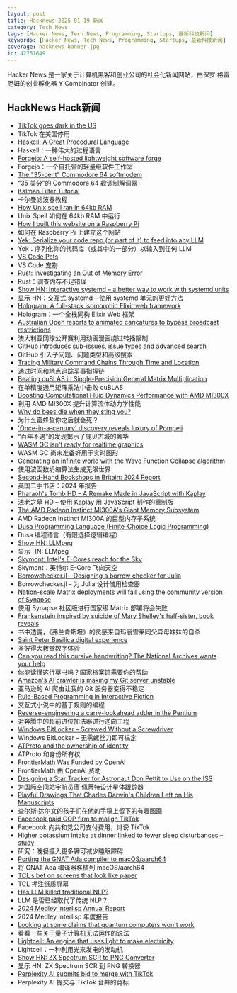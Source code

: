 ```yaml
---
layout: post
title: Hacknews 2025-01-19 新闻
category: Tech News
tags: [Hacker News, Tech News, Programming, Startups, 最新科技新闻]
keywords: [Hacker News, Tech News, Programming, Startups, 最新科技新闻]
coverage: hacknews-banner.jpg
id: 42751649
---
```


Hacker News 是一家关于计算机黑客和创业公司的社会化新闻网站，由保罗·格雷厄姆的创业孵化器 Y Combinator 创建。

## HackNews Hack新闻

- [TikTok goes dark in the US](https://techcrunch.com/2025/01/18/tiktok-goes-dark-in-the-u-s/)
- TikTok 在美国停用
- [Haskell: A Great Procedural Language](https://entropicthoughts.com/haskell-procedural-programming)
- Haskell：一种伟大的过程语言
- [Forgejo: A self-hosted lightweight software forge](https://forgejo.org/)
- Forgejo：一个自托管的轻量级软件工作室
- [The "35-cent" Commodore 64 softmodem](http://oldvcr.blogspot.com/2025/01/the-35-cent-commodore-64-softmodem.html)
- “35 美分”的 Commodore 64 软调制解调器
- [Kalman Filter Tutorial](https://www.kalmanfilter.net/default.aspx)
- 卡尔曼滤波器教程
- [How Unix spell ran in 64kb RAM](https://blog.codingconfessions.com/p/how-unix-spell-ran-in-64kb-ram)
- Unix Spell 如何在 64kb RAM 中运行
- [How I built this website on a Raspberry Pi](https://mirawelner.com/posts/website_howto.html)
- 如何在 Raspberry Pi 上建立这个网站
- [Yek: Serialize your code repo (or part of it) to feed into any LLM](https://github.com/bodo-run/yek)
- Yek：序列化你的代码库（或其中的一部分）以输入到任何 LLM
- [VS Code Pets](https://github.com/tonybaloney/vscode-pets)
- VS Code 宠物
- [Rust: Investigating an Out of Memory Error](https://www.qovery.com/blog/rust-investigating-a-strange-out-of-memory-error/)
- Rust：调查内存不足错误
- [Show HN: Interactive systemd – a better way to work with systemd units](https://isd-project.github.io/isd/)
- 显示 HN：交互式 systemd – 使用 systemd 单元的更好方法
- [Hologram: A full-stack isomorphic Elixir web framework](https://hologram.page/)
- Hologram：一个全栈同构 Elixir Web 框架
- [Australian Open resorts to animated caricatures to bypass broadcast restrictions](https://www.crikey.com.au/2025/01/16/australian-open-animated-cartoon-caricatures-broadcast-restrictions/)
- 澳大利亚网球公开赛利用动画漫画绕过转播限制
- [GitHub introduces sub-issues, issue types and advanced search](https://github.blog/changelog/2025-01-13-evolving-github-issues-public-preview/)
- GitHub 引入子问题、问题类型和高级搜索
- [Tracing Military Command Chains Through Time and Location](https://www.dot.studio/en/notes/case-study-under-whose-command/)
- 通过时间和地点追踪军事指挥链
- [Beating cuBLAS in Single-Precision General Matrix Multiplication](https://salykova.github.io/sgemm-gpu)
- 在单精度通用矩阵乘法中击败 cuBLAS
- [Boosting Computational Fluid Dynamics Performance with AMD MI300X](https://rocm.blogs.amd.com/ecosystems-and-partners/ansys-fluent-performance/README.html)
- 利用 AMD MI300X 提升计算流体动力学性能
- [Why do bees die when they sting you?](https://www.subanima.org/bees/)
- 为什么蜜蜂蜇你之后就会死？
- ['Once-in-a-century' discovery reveals luxury of Pompeii](https://www.bbc.com/news/articles/c15zgvnvk4do)
- “百年不遇”的发现揭示了庞贝古城的奢华
- [WASM GC isn't ready for realtime graphics](https://dthompson.us/posts/wasm-gc-isnt-ready-for-realtime-graphics.html)
- WASM GC 尚未准备好用于实时图形
- [Generating an infinite world with the Wave Function Collapse algorithm](https://marian42.de/article/infinite-wfc/)
- 使用波函数坍缩算法生成无限世界
- [Second-Hand Bookshops in Britain: 2024 Report](http://wormwoodiana.blogspot.com/2024/12/second-hand-bookshops-in-britain-2024.html)
- 英国二手书店：2024 年报告
- [Pharaoh's Tomb HD – A Remake Made in JavaScript with Kaplay](https://pt-hd.iocaihost.me/)
- 法老之墓 HD – 使用 Kaplay 用 Ja​​vaScript 制作的重制版
- [The AMD Radeon Instinct MI300A's Giant Memory Subsystem](https://chipsandcheese.com/p/inside-the-amd-radeon-instinct-mi300as)
- AMD Radeon Instinct MI300A 的巨型内存子系统
- [Dusa Programming Language (Finite-Choice Logic Programming)](https://dusa.rocks/docs/)
- Dusa 编程语言（有限选择逻辑编程）
- [Show HN: LLMpeg](https://github.com/jjcm/llmpeg)
- 显示 HN: LLMpeg
- [Skymont: Intel's E-Cores reach for the Sky](https://chipsandcheese.com/p/skymont-intels-e-cores-reach-for-the-sky)
- Skymont：英特尔 E-Core 飞向天空
- [Borrowchecker.jl – Designing a borrow checker for Julia](https://github.com/MilesCranmer/BorrowChecker.jl)
- Borrowchecker.jl – 为 Julia 设计借用检查器
- [Nation-scale Matrix deployments will fail using the community version of Synapse](https://mastodon.matrix.org/@element/113842786942364269)
- 使用 Synapse 社区版进行国家级 Matrix 部署将会失败
- [Frankenstein inspired by suicide of Mary Shelley's half-sister, book reveals](https://www.theguardian.com/books/2025/jan/19/frankenstein-inspired-by-suicide-of-mary-shelley-half-sister-fanny-imlay-book-reveals)
- 书中透露，《弗兰肯斯坦》的灵感来自玛丽雪莱同父异母妹妹的自杀
- [Saint Peter Basilica digital experience](https://virtual.basilicasanpietro.va/en)
- 圣彼得大教堂数字体验
- [Can you read this cursive handwriting? The National Archives wants your help](https://www.smithsonianmag.com/smart-news/can-you-read-this-cursive-handwriting-the-national-archives-wants-your-help-180985833/)
- 你能读懂这行草书吗？国家档案馆需要你的帮助
- [Amazon's AI crawler is making my Git server unstable](https://xeiaso.net/notes/2025/amazon-crawler/)
- 亚马逊的 AI 爬虫让我的 Git 服务器变得不稳定
- [Rule-Based Programming in Interactive Fiction](https://eblong.com/zarf/essays/rule-based-if/index.html)
- 交互式小说中的基于规则的编程
- [Reverse-engineering a carry-lookahead adder in the Pentium](https://www.righto.com/2025/01/pentium-carry-lookahead-reverse-engineered.html)
- 对奔腾中的超前进位加法器进行逆向工程
- [Windows BitLocker – Screwed Without a Screwdriver](https://neodyme.io/en/blog/bitlocker_screwed_without_a_screwdriver/)
- Windows BitLocker – 无需螺丝刀即可搞定
- [ATProto and the ownership of identity](https://anirudh.fi/blog/identity/)
- ATProto 和身份所有权
- [FrontierMath Was Funded by OpenAI](https://www.lesswrong.com/posts/cu2E8wgmbdZbqeWqb/meemi-s-shortform)
- FrontierMath 由 OpenAI 资助
- [Designing a Star Tracker for Astronaut Don Pettit to Use on the ISS](https://petapixel.com/2025/01/14/designing-a-star-tracker-for-astronaut-don-pettit-to-use-on-the-iss/)
- 为国际空间站宇航员唐·佩蒂特设计星体跟踪器
- [Playful Drawings That Charles Darwin's Children Left on His Manuscripts](https://www.openculture.com/2025/01/discover-the-playful-drawings-that-charles-darwins-children-left-on-his-manuscripts.html)
- 查尔斯·达尔文的孩子们在他的手稿上留下的有趣图画
- [Facebook paid GOP firm to malign TikTok](https://www.washingtonpost.com/technology/2022/03/30/facebook-tiktok-targeted-victory/)
- Facebook 向共和党公司支付费用，诽谤 TikTok
- [Higher potassium intake at dinner linked to fewer sleep disturbances – study](https://www.nutraingredients-asia.com/Article/2025/01/07/higher-potassium-intake-at-dinner-linked-to-fewer-sleep-disturbances/)
- 研究：晚餐摄入更多钾可减少睡眠障碍
- [Porting the GNAT Ada compiler to macOS/aarch64](https://briancallahan.net/blog/20250112.html)
- 将 GNAT Ada 编译器移植到 macOS/aarch64
- [TCL's bet on screens that look like paper](https://notes.ghed.in/posts/2025/tcl-nxtpaper-screen-tech/)
- TCL 押注纸质屏幕
- [Has LLM killed traditional NLP?](https://medium.com/altitudehq/is-traditional-nlp-dead-05544ae7d756)
- LLM 是否已经取代了传统 NLP？
- [2024 Medley Interlisp Annual Report](https://interlisp.org/project/status/2024medleyannualreport/)
- 2024 Medley Interlisp 年度报告
- [Looking at some claims that quantum computers won't work](https://blog.cr.yp.to/20250118-flight.html)
- 看看一些关于量子计算机无法运作的说法
- [Lightcell: An engine that uses light to make electricity](https://www.lightcellenergy.com/)
- Lightcell：一种利用光来发电的发动机
- [Show HN: ZX Spectrum SCR to PNG Converter](https://www.esp32rainbow.com/tools/scr-to-png)
- 显示 HN: ZX Spectrum SCR 到 PNG 转换器
- [Perplexity AI submits bid to merge with TikTok](https://techcrunch.com/2025/01/18/perplexity-ai-submits-bid-to-merge-with-tiktok/)
- Perplexity AI 提交与 TikTok 合并的竞标

